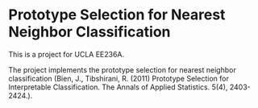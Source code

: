 # Prototype Selection for Nearest Neighbor Classification 

This is a project for UCLA EE236A.

The project implements the prototype selection for nearest neighbor classification (Bien, J., Tibshirani, R. (2011) Prototype Selection for Interpretable Classification. The Annals of Applied Statistics. 5(4), 2403-2424.).